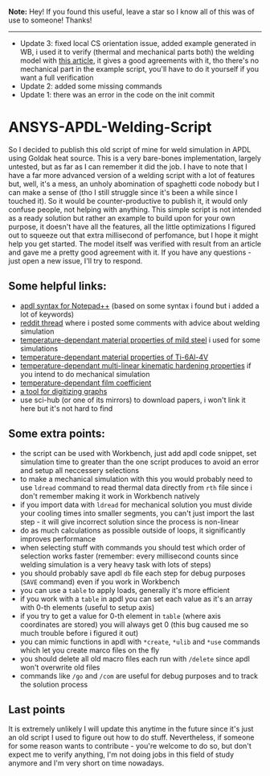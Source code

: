 **Note:** Hey! If you found this useful, leave a star so I know all of this was of use to someone! Thanks!

---

- Update 3: fixed local CS orientation issue, added example generated in WB, i used it to verify (thermal and mechanical parts both) the welding model with [this article](https://www.sciencedirect.com/science/article/abs/pii/S0927025607003345), it gives a good agreements with it, tho there's no mechanical part in the example script, you'll have to do it yourself if you want a full verification
- Update 2: added some missing commands
- Update 1: there was an error in the code on the init commit

# ANSYS-APDL-Welding-Script
So I decided to publish this old script of mine for weld simulation in APDL using Goldak heat source. This is a very bare-bones implementation, largely untested, but as far as I can remember it did the job. I have to note that I have a far more advanced version of a welding script with a lot of features but, well, it's a mess, an unholy abomination of spaghetti code nobody but I can make a sense of (tho I still struggle since it's been a while since I touched it). So it would be counter-productive to publish it, it would only confuse people, not helping with anything. This simple script is not intended as a ready solution but rather an example to build upon for your own purpose, it doesn't have all the features, all the little optimizations I figured out to squeeze out that extra millisecond of perfomance, but I hope it might help you get started. The model itself was verified with result from an article and gave me a pretty good agreement with it. If you have any questions - just open a new issue, I'll try to respond.

## Some helpful links:
- [apdl syntax for Notepad++](https://gist.github.com/sikvelsigma/9a4e602451a2c54986f9adba68f76320) (based on some syntax i found but i added a lot of keywords)
- [reddit thread](https://www.reddit.com/r/ANSYS/comments/jujsyq/help_with_apdl_code_for_goldak_heat_source/) where i posted some comments with advice about welding simulation
- [temperature-dependant material properties of mild steel](https://www.sciencedirect.com/science/article/abs/pii/S0927025607003345) i used for some simulations
- [temperature-dependant material properties of Ti-6Al-4V](https://repositories.lib.utexas.edu/handle/2152/89257)
- [temperature-dependant multi-linear kinematic hardening properties](https://www.sciencedirect.com/science/article/abs/pii/S0950061817301769) if you intend to do mechanical simulation
- [temperature-dependant film coefficient](https://www.sciencedirect.com/science/article/abs/pii/S0927025607003345)
- [a tool for digitizing graphs](https://automeris.io/WebPlotDigitizer/)
- use sci-hub (or one of its mirrors) to download papers, i won't link it here but it's not hard to find
## Some extra points:
- the script can be used with Workbench, just add apdl code snippet, set simulation time to greater than the one script produces to avoid an error and setup all neccessery selections
- to make a mechanical simulation with this you would probably need to use `ldread` command to read thermal data directly from `rth` file since i don't remember making it work in Workbench natively
- if you import data with `ldread` for mechanical solution you must divide your cooling times into smaller segments, you can't just import the last step - it will give incorrect solution since the process is non-linear
- do as much calculations as possible outside of loops, it significantly improves performance 
- when selecting stuff with commands you should test which order of selection works faster (remember: every millisecond counts since welding simulation is a very heavy task with lots of steps)
- you should probably save apdl `db` file each step for debug purposes (`SAVE` command) even if you work in Workbench
- you can use a `table` to apply loads, generally it's more efficient
- if you work with a `table` in apdl you can set each value as it's an array with 0-th elements (useful to setup axis)
- if you try to get a value for 0-th element in `table` (where axis coordinates are stored) you will always get 0 (this bug caused me so much trouble before i figured it out)
- you can mimic functions in apdl with `*create`, `*ulib` and `*use` commands which let you create marco files on the fly 
- you should delete all old macro files each run with `/delete` since apdl won't overwrite old files
- commands like `/go` and `/com` are useful for debug purposes and to track the solution process

## Last points
It is extremely unlikely I will update this anytime in the future since it's just an old script I used to figure out how to do stuff. Nevertheless, if someone for some reason wants to contribute - you're welcome to do so, but don't expect me to verify anything, I'm not doing jobs in this field of study anymore and I'm very short on time nowadays.
